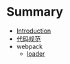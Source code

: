 # Summary

* [Introduction](README.md)
* [代码规范](src/lint/index.md)
* webpack
    * [loader](src/webpack/loader.md)


